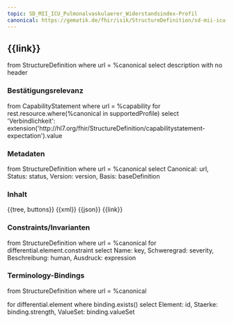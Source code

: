 ```yaml
---
topic: SD_MII_ICU_Pulmonalvaskulaerer_Widerstandsindex-Profil
canonical: https://gematik.de/fhir/isik/StructureDefinition/sd-mii-icu-pulmonalvaskulaerer-widerstandsindex
---
```

## {{link}}

<fql output="inline">
from
	StructureDefinition
where
	url = %canonical
select
	description
with
  no header
</fql>

### Bestätigungsrelevanz
<fql output="transpose">
from
    CapabilityStatement
where
    url = %capability
for rest.resource.where(%canonical in supportedProfile)
select
    'Verbindlichkeit': extension('http://hl7.org/fhir/StructureDefinition/capabilitystatement-expectation').value
</fql>

### Metadaten

<fql output="transpose" headers="true">
from
	StructureDefinition
where
	url = %canonical
select
	Canonical: url, Status: status, Version: version, Basis: baseDefinition
</fql>

### Inhalt

<tabs>
  <tab title="Darstellung">{{tree, buttons}}</tab>
  <tab title="XML">{{xml}}</tab>
  <tab title="JSON">{{json}}</tab>
  <tab title="Link">{{link}}</tab>
</tabs>

### Constraints/Invarianten
<fql headers="true">
from 
    StructureDefinition 
where 
    url = %canonical 
for 
    differential.element.constraint 
select Name: key, Schweregrad: severity, Beschreibung: human, Ausdruck: expression
</fql>

### Terminology-Bindings
<fql headers="true">
from 
    StructureDefinition
where 
    url = %canonical
   
for 
    differential.element
    where 
        binding.exists()
    select
        Element: id, Staerke: binding.strength, ValueSet: binding.valueSet
</fql>

<!--### Mappings

<fql>
      from StructureDefinition
      where url = %canonical
      for differential.element 
      select
        'Ziel: DocumentReference': id,
        join mapping.where(identity = 'CompositionDocumentReferenceMapping')
          { 'Quelle: Document-Bundle': map, Hinweis: comment } 
</fql>-->
